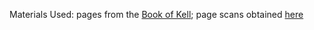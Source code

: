 
Materials Used: pages from the [Book of Kell](https://en.wikipedia.org/wiki/Book_of_Kells); page scans obtained [here](https://digitalcollections.tcd.ie/concern/works/hm50tr726?locale=en)
